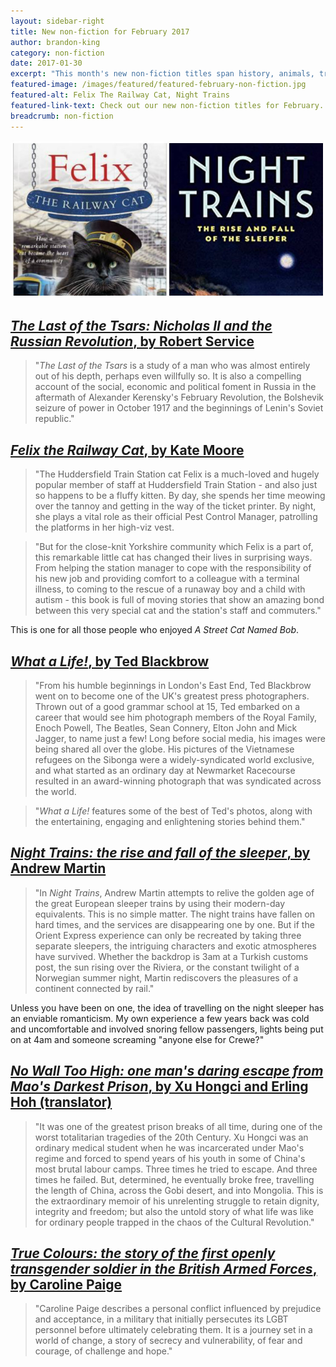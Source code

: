 ```yaml
---
layout: sidebar-right
title: New non-fiction for February 2017
author: brandon-king
category: non-fiction
date: 2017-01-30
excerpt: "This month's new non-fiction titles span history, animals, transport and autobiography"
featured-image: /images/featured/featured-february-non-fiction.jpg
featured-alt: Felix The Railway Cat, Night Trains
featured-link-text: Check out our new non-fiction titles for February.
breadcrumb: non-fiction
---
```


![Felix The Railway Cat, Night Trains](/images/featured/featured-february-non-fiction.jpg)

## [<cite>The Last of the Tsars: Nicholas II and the Russian Revolution</cite>, by Robert Service](https://suffolk.spydus.co.uk/cgi-bin/spydus.exe/ENQ/OPAC/BIBENQ?BRN=2100633)

> "<cite>The Last of the Tsars</cite> is a study of a man who was almost entirely out of his depth, perhaps even willfully so. It is also a compelling account of the social, economic and political foment in Russia in the aftermath of Alexander Kerensky's February Revolution, the Bolshevik seizure of power in October 1917 and the beginnings of Lenin's Soviet republic."

## [<cite>Felix the Railway Cat</cite>, by Kate Moore](https://suffolk.spydus.co.uk/cgi-bin/spydus.exe/ENQ/OPAC/BIBENQ?BRN=2102599)

> "The Huddersfield Train Station cat Felix is a much-loved and hugely popular member of staff at Huddersfield Train Station - and also just so happens to be a fluffy kitten. By day, she spends her time meowing over the tannoy and getting in the way of the ticket printer. By night, she plays a vital role as their official Pest Control Manager, patrolling the platforms in her high-viz vest.

> "But for the close-knit Yorkshire community which Felix is a part of, this remarkable little cat has changed their lives in surprising ways. From helping the station manager to cope with the responsibility of his new job and providing comfort to a colleague with a terminal illness, to coming to the rescue of a runaway boy and a child with autism - this book is full of moving stories that show an amazing bond between this very special cat and the station's staff and commuters."

This is one for all those people who enjoyed <cite>A Street Cat Named Bob</cite>.

## [<cite>What a Life!</cite>, by Ted Blackbrow](https://suffolk.spydus.co.uk/cgi-bin/spydus.exe/ENQ/OPAC/BIBENQ?BRN=2097608)

> "From his humble beginnings in London's East End, Ted Blackbrow went on to become one of the UK's greatest press photographers. Thrown out of a good grammar school at 15, Ted embarked on a career that would see him photograph members of the Royal Family, Enoch Powell, The Beatles, Sean Connery, Elton John and Mick Jagger, to name just a few! Long before social media, his images were being shared all over the globe. His pictures of the Vietnamese refugees on the Sibonga were a widely-syndicated world exclusive, and what started as an ordinary day at Newmarket Racecourse resulted in an award-winning photograph that was syndicated across the world.

> "<cite>What a Life!</cite> features some of the best of Ted's photos, along with the entertaining, engaging and enlightening stories behind them."

## [<cite>Night Trains: the rise and fall of the sleeper</cite>, by Andrew Martin](https://suffolk.spydus.co.uk/cgi-bin/spydus.exe/ENQ/OPAC/BIBENQ?BRN=2094969)

> "In <cite>Night Trains</cite>, Andrew Martin attempts to relive the golden age of the great European sleeper trains by using their modern-day equivalents. This is no simple matter. The night trains have fallen on hard times, and the services are disappearing one by one. But if the Orient Express experience can only be recreated by taking three separate sleepers, the intriguing characters and exotic atmospheres have survived. Whether the backdrop is 3am at a Turkish customs post, the sun rising over the Riviera, or the constant twilight of a Norwegian summer night, Martin rediscovers the pleasures of a continent connected by rail."

Unless you have been on one, the idea of travelling on the night sleeper has an enviable romanticism. My own experience a few years back was cold and uncomfortable and involved snoring fellow passengers, lights being put on at 4am and someone screaming "anyone else for Crewe?"

## [<cite>No Wall Too High: one man's daring escape from Mao's Darkest Prison</cite>, by Xu Hongci and Erling Hoh (translator)](https://suffolk.spydus.co.uk/cgi-bin/spydus.exe/ENQ/OPAC/BIBENQ?BRN=2079269)

> "It was one of the greatest prison breaks of all time, during one of the worst totalitarian tragedies of the 20th Century. Xu Hongci was an ordinary medical student when he was incarcerated under Mao's regime and forced to spend years of his youth in some of China's most brutal labour camps. Three times he tried to escape. And three times he failed. But, determined, he eventually broke free, travelling the length of China, across the Gobi desert, and into Mongolia. This is the extraordinary memoir of his unrelenting struggle to retain dignity, integrity and freedom; but also the untold story of what life was like for ordinary people trapped in the chaos of the Cultural Revolution."

## [<cite>True Colours: the story of the first openly transgender soldier in the British Armed Forces</cite>, by Caroline Paige](https://suffolk.spydus.co.uk/cgi-bin/spydus.exe/ENQ/OPAC/BIBENQ?BRN=2104427)

> "Caroline Paige describes a personal conflict influenced by prejudice and acceptance, in a military that initially persecutes its LGBT personnel before ultimately celebrating them. It is a journey set in a world of change, a story of secrecy and vulnerability, of fear and courage, of challenge and hope."
